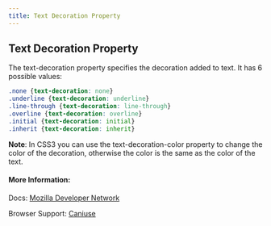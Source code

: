 ```yaml
---
title: Text Decoration Property
---
```

## Text Decoration Property

The text-decoration property specifies the decoration added to text. It has 6 possible values:
```css
.none {text-decoration: none}
.underline {text-decoration: underline}
.line-through {text-decoration: line-through}
.overline {text-decoration: overline}
.initial {text-decoration: initial}
.inherit {text-decoration: inherit}
```

**Note**: In CSS3 you can use the text-decoration-color property to change the color of the decoration, otherwise the color is the same as the color of the text.


#### More Information:

Docs: <a href='https://developer.mozilla.org/en-US/docs/Web/CSS/text-decoration' target='_blank' rel='nofollow'>Mozilla Developer Network</a>

Browser Support: <a href='http://caniuse.com/#search=text-decoration' target='_blank' rel='nofollow'>Caniuse</a>
